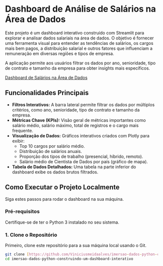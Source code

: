 # Dashboard de Análise de Salários na Área de Dados

Este projeto é um dashboard interativo construído com Streamlit para explorar e analisar dados salariais na área de dados. O objetivo é fornecer uma ferramenta visual para entender as tendências de salários, os cargos mais bem pagos, a distribuição salarial e outros fatores que influenciam a remuneração em diversas regiões e tipos de empresa.

A aplicação permite aos usuários filtrar os dados por ano, senioridade, tipo de contrato e tamanho da empresa para obter insights mais específicos.

[Dashboard de Salários na Área de Dados](https://i.imgur.com/image_0228a0.png) 

## Funcionalidades Principais

- **Filtros Interativos:** A barra lateral permite filtrar os dados por múltiplos critérios, como ano, senioridade, tipo de contrato e tamanho da empresa.
- **Métricas Chave (KPIs):** Visão geral de métricas importantes como salário médio, salário máximo, total de registros e o cargo mais frequente.
- **Visualização de Dados:** Gráficos interativos criados com Plotly para exibir:
    - Top 10 cargos por salário médio.
    - Distribuição de salários anuais.
    - Proporção dos tipos de trabalho (presencial, híbrido, remoto).
    - Salário médio de Cientista de Dados por país (gráfico de mapa).
- **Tabela de Dados Detalhados:** Uma tabela na parte inferior do dashboard exibe os dados brutos filtrados.

## Como Executar o Projeto Localmente

Siga estes passos para rodar o dashboard na sua máquina.

### Pré-requisitos

Certifique-se de ter o Python 3 instalado no seu sistema.

### 1. Clone o Repositório

Primeiro, clone este repositório para a sua máquina local usando o Git.

```bash
git clone [https://github.com/Viniciusmeidaalves/imersao-dados-python-construindo-um-dashboard-interativo.git](https://github.com/Viniciusmeidaalves/imersao-dados-python-construindo-um-dashboard-interativo.git)
cd imersao-dados-python-construindo-um-dashboard-interativo
